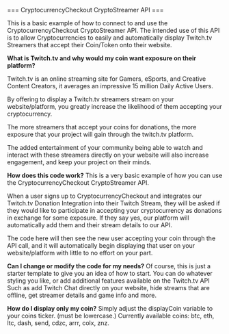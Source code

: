 === CryptocurrencyCheckout CryptoStreamer API ===

This is a basic example of how to connect to and use the CryptocurrencyCheckout CryptoStreamer API.
The intended use of this API is to allow Cryptocurrencies to easily and automatically display Twitch.tv Streamers that accept their Coin/Token onto their website.


**What is Twitch.tv and why would my coin want exposure on their platform?**

Twitch.tv is an online streaming site for Gamers, eSports, and Creative Content Creators, it averages an impressive 15 million Daily Active Users.

By offering to display a Twitch.tv streamers stream on your website/platform, you greatly increase the likelihood of them accepting your cryptocurrency.

The more streamers that accept your coins for donations, the more exposure that your project will gain through the twitch.tv platform.

The added entertainment of your community being able to watch and interact with these streamers directly on your website will also increase engagement, and keep your project on their minds.

**How does this code work?**
This is a very basic example of how you can use the CryptocurrencyCheckout CryptoStreamer API.

When a user signs up to CryptocurrencyCheckout and integrates our Twitch.tv Donation Integration into their Twitch Stream, they will be asked if they would like to participate in accepting your cryptocurrency as donations in exchange for some exposure.
If they say yes, our platform will automatically add them and their stream details to our API.

The code here will then see the new user accepting your coin through the API call, and it will automatically begin displaying that user on your website/platform with little to no effort on your part.

**Can I change or modify the code for my needs?**
Of course, this is just a starter template to give you an idea of how to start.
You can do whatever styling you like, or add additional features available on the Twitch.tv API
Such as add Twitch Chat directly on your website, hide streams that are offline, get streamer details and game info and more.

**How do I display only my coin?**
Simply adjust the displayCoin variable to your coins ticker. (must be lowercase.)
Currently available coins: btc, eth, ltc, dash, send, cdzc, arrr, colx, znz.